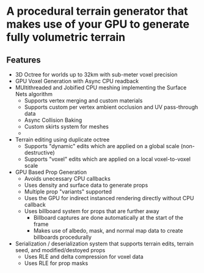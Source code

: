# A procedural terrain generator that makes use of your GPU to generate fully volumetric terrain

## Features
* 3D Octree for worlds up to 32km with sub-meter voxel precision
* GPU Voxel Generation with Async CPU readback
* MUltithreaded and Jobified CPU meshing implementing the Surface Nets algorithm
  *  Supports vertex merging and custom materials
  *  Supports custom per vertex ambient occlusion and UV pass-through data
  *  Async Collision Baking
  *  Custom skirts system for meshes
  *  
* Terrain editing using duplicate octree
  * Supports "dynamic" edits which are applied on a global scale (non-destructive)
  * Supports "voxel" edits which are applied on a local voxel-to-voxel scale
* GPU Based Prop Generation
  * Avoids unecessary CPU callbacks
  * Uses density and surface data to generate props
  * Multiple prop "variants" supported
  * Uses the GPU for indirect instanced rendering directly without CPU callback
  * Uses billboard system for props that are further away
    * Billboard captures are done automatically at the start of the frame
    * Makes use of albedo, mask, and normal map data to create billboards procedurally
* Serialization / deserialization system that supports terrain edits, terrain seed, and modified/destoyed props
  * Uses RLE and delta compression for voxel data
  * Uses RLE for prop masks
